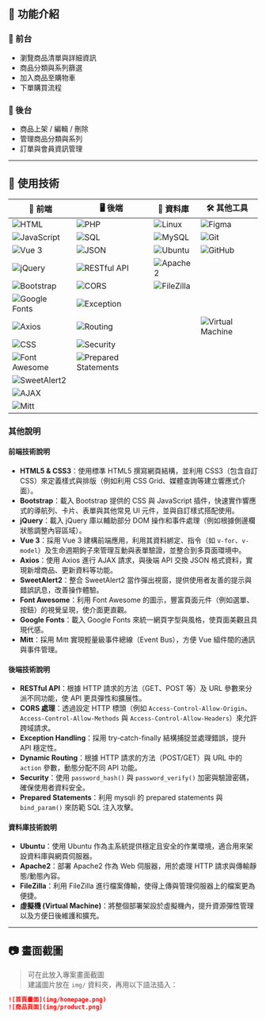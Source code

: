 ## 📌 功能介紹
### 🔹 前台
- 瀏覽商品清單與詳細資訊
- 商品分類與系列篩選
- 加入商品至購物車
- 下單購買流程
### 🔹 後台
- 商品上架 / 編輯 / 刪除
- 管理商品分類與系列
- 訂單與會員資訊管理

---

## 🔧 使用技術

| 🔧 前端                                        | 🖥️ 後端                                    | 💾 資料庫                              | 🛠️ 其他工具                                  |
|------------------------------------------------|--------------------------------------------|----------------------------------------|----------------------------------------------|
| ![HTML](https://img.shields.io/badge/-HTML5-E34F26?logo=html5&logoColor=fff&style=flat)| ![PHP](https://img.shields.io/badge/-PHP-777BB4?logo=php&logoColor=fff&style=flat) | ![Linux](https://img.shields.io/badge/-Linux-FCC624?logo=linux&logoColor=fff&style=flat) | ![Figma](https://img.shields.io/badge/-Figma-F24E1E?logo=figma&logoColor=fff&style=flat) |
| ![JavaScript](https://img.shields.io/badge/-JavaScript-F7DF1E?logo=javascript&logoColor=000&style=flat) | ![SQL](https://img.shields.io/badge/-MySQL-4479A1?logo=mysql&logoColor=fff&style=flat) | ![MySQL](https://img.shields.io/badge/-MySQL-4479A1?logo=mysql&logoColor=fff&style=flat) | ![Git](https://img.shields.io/badge/-Git-F05032?logo=git&logoColor=fff&style=flat)  |
| ![Vue 3](https://img.shields.io/badge/-Vue%203-4FC08D?logo=vue.js&logoColor=fff&style=flat) |![JSON](https://img.shields.io/badge/-JSON-000000?logo=json&logoColor=fff&style=flat)|![Ubuntu](https://img.shields.io/badge/-Ubuntu-E95420?logo=ubuntu&logoColor=fff&style=flat)| ![GitHub](https://img.shields.io/badge/-GitHub-181717?logo=github&logoColor=fff&style=flat) |
| ![jQuery](https://img.shields.io/badge/-jQuery-0769AD?logo=jquery&logoColor=fff&style=flat) |![RESTful API](https://img.shields.io/badge/-RESTful_API-4285F4?logo=api&logoColor=fff&style=flat)| ![Apache2](https://img.shields.io/badge/-Apache2-D22128?logo=apache&logoColor=fff&style=flat)|                                                |
| ![Bootstrap](https://img.shields.io/badge/-Bootstrap-563D7C?logo=bootstrap&logoColor=fff&style=flat) |![CORS](https://img.shields.io/badge/-CORS-008080?logo=shield&logoColor=fff&style=flat)|![FileZilla](https://img.shields.io/badge/-FileZilla-FF6600?logo=filezilla&logoColor=fff&style=flat)|
| ![Google Fonts](https://img.shields.io/badge/-Google_Fonts-4285F4?logo=googlefonts&logoColor=fff&style=flat) |![Exception](https://img.shields.io/badge/-Exception_Handling-FF5722?logo=bug&logoColor=fff&style=flat)|                                                |
| ![Axios](https://img.shields.io/badge/-Axios-5A29E8?logo=axios&logoColor=fff&style=flat) |![Routing](https://img.shields.io/badge/-Dynamic_Routing-9C27B0?logo=server&logoColor=fff&style=flat)|                                          |![Virtual Machine](https://img.shields.io/badge/-Virtual_Machine-339933?logo=vmware&logoColor=fff&style=flat)|
| ![CSS](https://img.shields.io/badge/-CSS3-1572B6?logo=css3&logoColor=fff&style=flat) |![Security](https://img.shields.io/badge/-Security-00C853?logo=lock&logoColor=fff&style=flat)|                                          |                                                |
| ![Font Awesome](https://img.shields.io/badge/-Font_Awesome-2CAAE0?logo=font-awesome&logoColor=fff&style=flat) |![Prepared Statements](https://img.shields.io/badge/-Prepared_Statements-FFA500?logo=database&logoColor=fff&style=flat)|                                          |                                                |
| ![SweetAlert2](https://img.shields.io/badge/-SweetAlert2-FF5E5B?logo=sweetalert2&logoColor=fff&style=flat) |  |  |
| ![AJAX](https://img.shields.io/badge/-AJAX-0066FF?logo=ajax&logoColor=fff&style=flat) |  |  |
| ![Mitt](https://img.shields.io/badge/-Mitt-FF4081?logo=&logoColor=fff&style=flat) |  |  |


### 其他說明

#### 前端技術說明

- **HTML5 & CSS3**：使用標準 HTML5 撰寫網頁結構，並利用 CSS3（包含自訂 CSS）來定義樣式與排版（例如利用 CSS Grid、媒體查詢等建立響應式介面）。
- **Bootstrap**：載入 Bootstrap 提供的 CSS 與 JavaScript 插件，快速實作響應式的導航列、卡片、表單與其他常見 UI 元件，並與自訂樣式搭配使用。
- **jQuery**：載入 jQuery 庫以輔助部分 DOM 操作和事件處理（例如根據側邊欄狀態調整內容區域）。
- **Vue 3**：採用 Vue 3 建構前端應用，利用其資料綁定、指令（如 `v-for`、`v-model`）及生命週期鉤子來管理互動與表單驗證，並整合到多頁面環境中。
- **Axios**：使用 Axios 進行 AJAX 請求，與後端 API 交換 JSON 格式資料，實現新增商品、更新資料等功能。
- **SweetAlert2**：整合 SweetAlert2 當作彈出視窗，提供使用者友善的提示與錯誤訊息，改善操作體驗。
- **Font Awesome**：利用 Font Awesome 的圖示，豐富頁面元件（例如選單、按鈕）的視覺呈現，使介面更直觀。
- **Google Fonts**：載入 Google Fonts 來統一網頁字型與風格，使頁面美觀且具現代感。
- **Mitt**：採用 Mitt 實現輕量級事件總線（Event Bus），方便 Vue 組件間的通訊與事件管理。

#### 後端技術說明

- **RESTful API**：根據 HTTP 請求的方法（GET、POST 等）及 URL 參數來分派不同功能，使 API 更具彈性和擴展性。
- **CORS 處理**：透過設定 HTTP 標頭（例如 `Access-Control-Allow-Origin`、`Access-Control-Allow-Methods` 與 `Access-Control-Allow-Headers`）來允許跨域請求。
- **Exception Handling**：採用 try-catch-finally 結構捕捉並處理錯誤，提升 API 穩定性。
- **Dynamic Routing**：根據 HTTP 請求的方法（POST/GET）與 URL 中的 `action` 參數，動態分配不同 API 功能。
- **Security**：使用 `password_hash()` 與 `password_verify()` 加密與驗證密碼，確保使用者資料安全。
- **Prepared Statements**：利用 mysqli 的 prepared statements 與 `bind_param()` 來防範 SQL 注入攻擊。

#### 資料庫技術說明

- **Ubuntu**：使用 Ubuntu 作為主系統提供穩定且安全的作業環境，適合用來架設資料庫與網頁伺服器。
- **Apache2**：部署 Apache2 作為 Web 伺服器，用於處理 HTTP 請求與傳輸靜態/動態內容。
- **FileZilla**：利用 FileZilla 進行檔案傳輸，使得上傳與管理伺服器上的檔案更為便捷。
- **虛擬機 (Virtual Machine)**：將整個部署架設於虛擬機內，提升資源彈性管理以及方便日後維護和擴充。

---

## 📷 畫面截圖

> 可在此放入專案畫面截圖  
> 建議圖片放在 `img/` 資料夾，再用以下語法插入：

```markdown
![首頁畫面](img/homepage.png)
![商品頁面](img/product.png)
